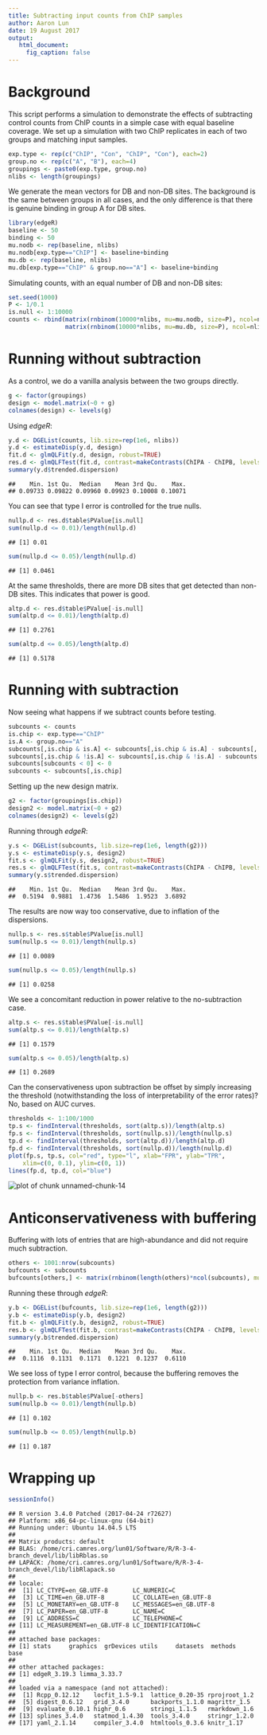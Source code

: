 ```yaml
---
title: Subtracting input counts from ChIP samples
author: Aaron Lun
date: 19 August 2017
output: 
   html_document:
     fig_caption: false
---
```




# Background

This script performs a simulation to demonstrate the effects of subtracting control counts from ChIP counts in a simple case with equal baseline coverage.
We set up a simulation with two ChIP replicates in each of two groups and matching input samples.


```r
exp.type <- rep(c("ChIP", "Con", "ChIP", "Con"), each=2)
group.no <- rep(c("A", "B"), each=4)
groupings <- paste0(exp.type, group.no)
nlibs <- length(groupings)
```

We generate the mean vectors for DB and non-DB sites.
The background is the same between groups in all cases, and the only difference is that there is genuine binding in group A for DB sites.


```r
library(edgeR)
baseline <- 50
binding <- 50
mu.nodb <- rep(baseline, nlibs)
mu.nodb[exp.type=="ChIP"] <- baseline+binding
mu.db <- rep(baseline, nlibs)
mu.db[exp.type=="ChIP" & group.no=="A"] <- baseline+binding
```

Simulating counts, with an equal number of DB and non-DB sites:


```r
set.seed(1000)
P <- 1/0.1
is.null <- 1:10000
counts <- rbind(matrix(rnbinom(10000*nlibs, mu=mu.nodb, size=P), ncol=nlibs, byrow=TRUE),
                matrix(rnbinom(10000*nlibs, mu=mu.db, size=P), ncol=nlibs, byrow=TRUE))
```

# Running without subtraction

As a control, we do a vanilla analysis between the two groups directly.


```r
g <- factor(groupings)
design <- model.matrix(~0 + g)
colnames(design) <- levels(g)
```

Using _edgeR_:


```r
y.d <- DGEList(counts, lib.size=rep(1e6, nlibs))
y.d <- estimateDisp(y.d, design)
fit.d <- glmQLFit(y.d, design, robust=TRUE)
res.d <- glmQLFTest(fit.d, contrast=makeContrasts(ChIPA - ChIPB, levels=design))
summary(y.d$trended.dispersion)
```

```
##    Min. 1st Qu.  Median    Mean 3rd Qu.    Max. 
## 0.09733 0.09822 0.09960 0.09923 0.10008 0.10071
```

You can see that type I error is controlled for the true nulls.


```r
nullp.d <- res.d$table$PValue[is.null]
sum(nullp.d <= 0.01)/length(nullp.d) 
```

```
## [1] 0.01
```

```r
sum(nullp.d <= 0.05)/length(nullp.d)
```

```
## [1] 0.0461
```
    
At the same thresholds, there are more DB sites that get detected than non-DB sites.
This indicates that power is good.


```r
altp.d <- res.d$table$PValue[-is.null]
sum(altp.d <= 0.01)/length(altp.d)
```

```
## [1] 0.2761
```

```r
sum(altp.d <= 0.05)/length(altp.d)
```

```
## [1] 0.5178
```

# Running with subtraction

Now seeing what happens if we subtract counts before testing.


```r
subcounts <- counts
is.chip <- exp.type=="ChIP"
is.A <- group.no=="A"
subcounts[,is.chip & is.A] <- subcounts[,is.chip & is.A] - subcounts[,!is.chip & is.A]
subcounts[,is.chip & !is.A] <- subcounts[,is.chip & !is.A] - subcounts[,!is.chip & !is.A]
subcounts[subcounts < 0] <- 0
subcounts <- subcounts[,is.chip]
```

Setting up the new design matrix.


```r
g2 <- factor(groupings[is.chip])
design2 <- model.matrix(~0 + g2)
colnames(design2) <- levels(g2)
```

Running through _edgeR_:


```r
y.s <- DGEList(subcounts, lib.size=rep(1e6, length(g2)))
y.s <- estimateDisp(y.s, design2)
fit.s <- glmQLFit(y.s, design2, robust=TRUE)
res.s <- glmQLFTest(fit.s, contrast=makeContrasts(ChIPA - ChIPB, levels=design2))
summary(y.s$trended.dispersion)
```

```
##    Min. 1st Qu.  Median    Mean 3rd Qu.    Max. 
##  0.5194  0.9881  1.4736  1.5486  1.9523  3.6892
```

The results are now way too conservative, due to inflation of the dispersions.


```r
nullp.s <- res.s$table$PValue[is.null]
sum(nullp.s <= 0.01)/length(nullp.s) 
```

```
## [1] 0.0089
```

```r
sum(nullp.s <= 0.05)/length(nullp.s)
```

```
## [1] 0.0258
```

We see a concomitant reduction in power relative to the no-subtraction case.


```r
altp.s <- res.s$table$PValue[-is.null]
sum(altp.s <= 0.01)/length(altp.s)
```

```
## [1] 0.1579
```

```r
sum(altp.s <= 0.05)/length(altp.s)
```

```
## [1] 0.2689
```

Can the conservativeness upon subtraction be offset by simply increasing the threshold (notwithstanding the loss of interpretability of the error rates)?
No, based on AUC curves.


```r
thresholds <- 1:100/1000
tp.s <- findInterval(thresholds, sort(altp.s))/length(altp.s)
fp.s <- findInterval(thresholds, sort(nullp.s))/length(nullp.s)
tp.d <- findInterval(thresholds, sort(altp.d))/length(altp.d)
fp.d <- findInterval(thresholds, sort(nullp.d))/length(nullp.d)
plot(fp.s, tp.s, col="red", type="l", xlab="FPR", ylab="TPR", 
    xlim=c(0, 0.1), ylim=c(0, 1))
lines(fp.d, tp.d, col="blue")
```

![plot of chunk unnamed-chunk-14](figures-subtract/unnamed-chunk-14-1.png)

# Anticonservativeness with buffering

Buffering with lots of entries that are high-abundance and did not require much subtraction.


```r
others <- 1001:nrow(subcounts)
bufcounts <- subcounts
bufcounts[others,] <- matrix(rnbinom(length(others)*ncol(subcounts), mu=binding, size=P), length(others))
```

Running these through _edgeR_:


```r
y.b <- DGEList(bufcounts, lib.size=rep(1e6, length(g2)))
y.b <- estimateDisp(y.b, design2)
fit.b <- glmQLFit(y.b, design2, robust=TRUE)
res.b <- glmQLFTest(fit.b, contrast=makeContrasts(ChIPA - ChIPB, levels=design2))
summary(y.b$trended.dispersion)
```

```
##    Min. 1st Qu.  Median    Mean 3rd Qu.    Max. 
##  0.1116  0.1131  0.1171  0.1221  0.1237  0.6110
```

We see loss of type I error control, because the buffering removes the protection from variance inflation.


```r
nullp.b <- res.b$table$PValue[-others]
sum(nullp.b <= 0.01)/length(nullp.b) 
```

```
## [1] 0.102
```

```r
sum(nullp.b <= 0.05)/length(nullp.b)
```

```
## [1] 0.187
```

# Wrapping up


```r
sessionInfo()
```

```
## R version 3.4.0 Patched (2017-04-24 r72627)
## Platform: x86_64-pc-linux-gnu (64-bit)
## Running under: Ubuntu 14.04.5 LTS
## 
## Matrix products: default
## BLAS: /home/cri.camres.org/lun01/Software/R/R-3-4-branch_devel/lib/libRblas.so
## LAPACK: /home/cri.camres.org/lun01/Software/R/R-3-4-branch_devel/lib/libRlapack.so
## 
## locale:
##  [1] LC_CTYPE=en_GB.UTF-8       LC_NUMERIC=C              
##  [3] LC_TIME=en_GB.UTF-8        LC_COLLATE=en_GB.UTF-8    
##  [5] LC_MONETARY=en_GB.UTF-8    LC_MESSAGES=en_GB.UTF-8   
##  [7] LC_PAPER=en_GB.UTF-8       LC_NAME=C                 
##  [9] LC_ADDRESS=C               LC_TELEPHONE=C            
## [11] LC_MEASUREMENT=en_GB.UTF-8 LC_IDENTIFICATION=C       
## 
## attached base packages:
## [1] stats     graphics  grDevices utils     datasets  methods   base     
## 
## other attached packages:
## [1] edgeR_3.19.3 limma_3.33.7
## 
## loaded via a namespace (and not attached):
##  [1] Rcpp_0.12.12    locfit_1.5-9.1  lattice_0.20-35 rprojroot_1.2  
##  [5] digest_0.6.12   grid_3.4.0      backports_1.1.0 magrittr_1.5   
##  [9] evaluate_0.10.1 highr_0.6       stringi_1.1.5   rmarkdown_1.6  
## [13] splines_3.4.0   statmod_1.4.30  tools_3.4.0     stringr_1.2.0  
## [17] yaml_2.1.14     compiler_3.4.0  htmltools_0.3.6 knitr_1.17
```
